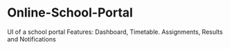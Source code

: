 # Online-School-Portal
UI of a school portal
Features: Dashboard, Timetable. Assignments, Results and Notifications
